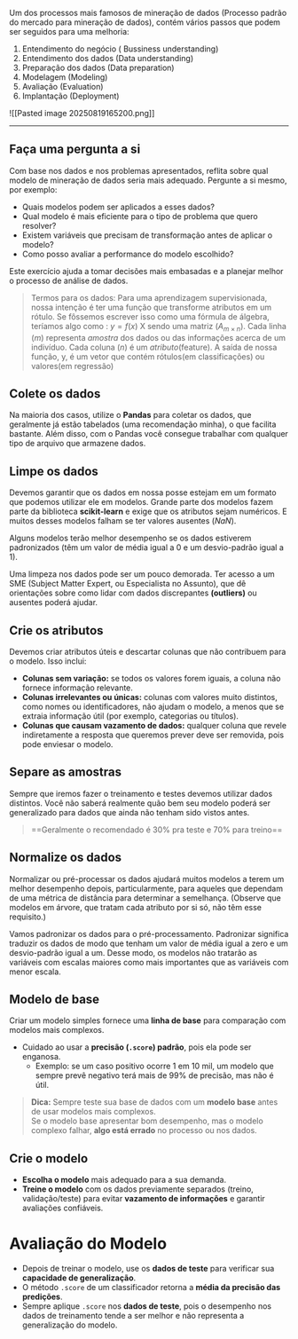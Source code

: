 Um dos processos mais famosos de mineração de dados (Processo padrão do mercado para mineração de dados), contém vários passos que podem ser seguidos para uma melhoria:

1. Entendimento do negócio ( Bussiness understanding)
2. Entendimento dos dados (Data understanding)
3. Preparação dos dados (Data preparation)
4. Modelagem (Modeling)
5. Avaliação (Evaluation)
6. Implantação (Deployment)

![[Pasted image 20250819165200.png]]

---
## Faça uma pergunta a si

Com base nos dados e nos problemas apresentados, reflita sobre qual modelo de mineração de dados seria mais adequado. Pergunte a si mesmo, por exemplo:  

- Quais modelos podem ser aplicados a esses dados?  
- Qual modelo é mais eficiente para o tipo de problema que quero resolver?  
- Existem variáveis que precisam de transformação antes de aplicar o modelo?  
- Como posso avaliar a performance do modelo escolhido?  

Este exercício ajuda a tomar decisões mais embasadas e a planejar melhor o processo de análise de dados.

> Termos para os dados:
> Para uma aprendizagem supervisionada, nossa intenção é ter uma função que transforme atributos em um rótulo. Se fôssemos escrever isso como uma fórmula de álgebra, teríamos algo como : 
> $y = f(x)$
> X sendo uma matriz ($A_{m \times n}$). Cada linha ($m$) representa _amostra_ dos dados ou das informações acerca de um indivíduo. Cada coluna ($n$) é um _atributo_(feature). A saída de nossa função, y, é um vetor que contém rótulos(em classificações) ou valores(em regressão)

## Colete os dados

Na maioria dos casos, utilize o **Pandas** para coletar os dados, que geralmente já estão tabelados (uma recomendação minha), o que facilita bastante. Além disso, com o Pandas você consegue trabalhar com qualquer tipo de arquivo que armazene dados.

## Limpe os dados

Devemos garantir que os dados em nossa posse estejam em um formato que podemos utilizar ele em modelos. Grande parte dos modelos fazem parte da biblioteca **scikit-learn** e exige que os atributos sejam numéricos. E muitos desses modelos falham se ter valores ausentes ($NaN$).

Alguns modelos terão melhor desempenho se os dados estiverem padronizados (têm um valor de média igual a 0 e um desvio-padrão igual a 1).

Uma limpeza nos dados pode ser um pouco demorada. Ter acesso a um SME (Subject Matter Expert, ou Especialista no Assunto), que dê orientações sobre como lidar com dados discrepantes **(outliers)** ou ausentes poderá ajudar.

## Crie os atributos

Devemos criar atributos úteis e descartar colunas que não contribuem para o modelo. Isso inclui:  

- **Colunas sem variação:** se todos os valores forem iguais, a coluna não fornece informação relevante.  
- **Colunas irrelevantes ou únicas:** colunas com valores muito distintos, como nomes ou identificadores, não ajudam o modelo, a menos que se extraia informação útil (por exemplo, categorias ou títulos).  
- **Colunas que causam vazamento de dados:** qualquer coluna que revele indiretamente a resposta que queremos prever deve ser removida, pois pode enviesar o modelo.  
## Separe as amostras
Sempre que iremos fazer o treinamento e testes devemos utilizar dados distintos. Você não saberá realmente quão bem seu modelo poderá ser generalizado para dados que ainda não tenham sido vistos antes.

>==Geralmente o recomendado é 30% pra teste e 70% para treino==

## Normalize os dados

Normalizar ou pré-processar os dados ajudará muitos modelos a terem um melhor desempenho depois, particularmente, para aqueles que dependam de uma métrica de distância para determinar a semelhança. (Observe que modelos em árvore, que tratam cada atributo por si só, não têm esse requisito.) 

Vamos padronizar os dados para o pré-processamento. Padronizar significa traduzir os dados de modo que tenham um valor de média igual a zero e um desvio-padrão igual a um. Desse modo, os modelos não tratarão as variáveis com escalas maiores como mais importantes que as variáveis com menor escala.


## Modelo de base

Criar um modelo simples fornece uma **linha de base** para comparação com modelos mais complexos.  

- Cuidado ao usar a **precisão (`.score`) padrão**, pois ela pode ser enganosa.  
  - Exemplo: se um caso positivo ocorre 1 em 10 mil, um modelo que sempre prevê negativo terá mais de 99% de precisão, mas não é útil.  
  
> **Dica:** Sempre teste sua base de dados com um **modelo base** antes de usar modelos mais complexos.  
> Se o modelo base apresentar bom desempenho, mas o modelo complexo falhar, **algo está errado** no processo ou nos dados.

## Crie o modelo

- **Escolha o modelo** mais adequado para a sua demanda.  
- **Treine o modelo** com os dados previamente separados (treino, validação/teste) para evitar **vazamento de informações** e garantir avaliações confiáveis.

# Avaliação do Modelo

- Depois de treinar o modelo, use os **dados de teste** para verificar sua **capacidade de generalização**.  
- O método `.score` de um classificador retorna a **média da precisão das predições**.  
- Sempre aplique `.score` nos **dados de teste**, pois o desempenho nos dados de treinamento tende a ser melhor e não representa a generalização do modelo.
